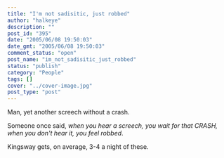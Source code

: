 ```yaml
---
title: "I'm not sadisitic, just robbed"
author: "halkeye"
description: ""
post_id: "395"
date: "2005/06/08 19:50:03"
date_gmt: "2005/06/08 19:50:03"
comment_status: "open"
post_name: "im_not_sadisitic_just_robbed"
status: "publish"
category: "People"
tags: []
cover: "../cover-image.jpg"
post_type: "post"
---
```


Man, yet another screech without a crash.

Someone once said, _when you hear a screech, you wait for that CRASH, when you don't hear it, you feel robbed_.

Kingsway gets, on average, 3-4 a night of these.